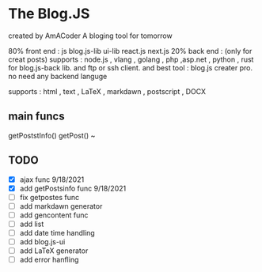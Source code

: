 # The Blog.JS

 created by AmACoder
A bloging tool for tomorrow

80% front end : js blog.js-lib ui-lib react.js next.js
20% back end : (only for creat posts) supports : node.js , vlang , golang , php ,asp.net , python , rust for blog.js-back lib. and ftp or ssh client.
and best tool : blog.js creater pro. no need any backend languge

supports : html , text , LaTeX , markdawn , postscript , DOCX

## main funcs

getPoststInfo()
getPost()
~

## TODO

- [x] ajax func 9/18/2021
- [X] add getPostsinfo func 9/18/2021
- [ ] fix getpostes func
- [ ] add markdawn generator
- [ ] add gencontent func
- [ ] add list
- [ ] add date time handling
- [ ] add blog.js-ui
- [ ] add LaTeX generator
- [ ] add error hanfling
